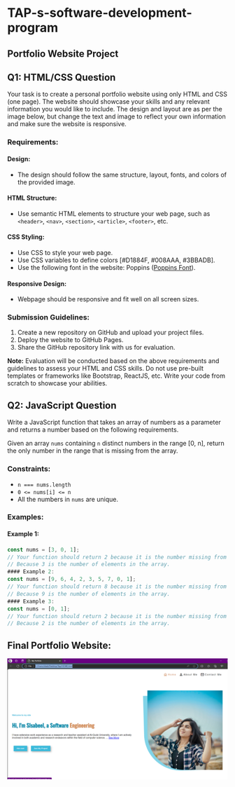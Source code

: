 # TAP-s-software-development-program
## Portfolio Website Project

## Q1: HTML/CSS Question

Your task is to create a personal portfolio website using only HTML and CSS (one page). The website should showcase your skills and any relevant information you would like to include. The design and layout are as per the image below, but change the text and image to reflect your own information and make sure the website is responsive.

### Requirements:

#### Design:
- The design should follow the same structure, layout, fonts, and colors of the provided image.
  
#### HTML Structure:	
- Use semantic HTML elements to structure your web page, such as `<header>`, `<nav>`, `<section>`, `<article>`, `<footer>`, etc.

#### CSS Styling:
- Use CSS to style your web page.
- Use CSS variables to define colors [#D1884F, #008AAA, #3BBADB].
- Use the following font in the website: Poppins ([Poppins Font](https://fonts.google.com/specimen/Poppins)).

#### Responsive Design:
- Webpage should be responsive and fit well on all screen sizes.

### Submission Guidelines:

1. Create a new repository on GitHub and upload your project files.
2. Deploy the website to GitHub Pages.
3. Share the GitHub repository link with us for evaluation.

**Note:** Evaluation will be conducted based on the above requirements and guidelines to assess your HTML and CSS skills. Do not use pre-built templates or frameworks like Bootstrap, ReactJS, etc. Write your code from scratch to showcase your abilities.

## Q2: JavaScript Question

Write a JavaScript function that takes an array of numbers as a parameter and returns a number based on the following requirements.

Given an array `nums` containing `n` distinct numbers in the range [0, n], return the only number in the range that is missing from the array.

### Constraints:
- `n === nums.length`
- `0 <= nums[i] <= n`
- All the numbers in `nums` are unique.

### Examples:

#### Example 1:
```javascript
const nums = [3, 0, 1];
// Your function should return 2 because it is the number missing from the range [0 - 3]
// Because 3 is the number of elements in the array. 
#### Example 2:
const nums = [9, 6, 4, 2, 3, 5, 7, 0, 1];
// Your function should return 8 because it is the number missing from the range [0 - 9]
// Because 9 is the number of elements in the array.
#### Example 3:
const nums = [0, 1];
// Your function should return 2 because it is the number missing from the range [0 - 2]
// Because 2 is the number of elements in the array.
```
## Final Portfolio Website:
![Portfolio Image](test.png)



